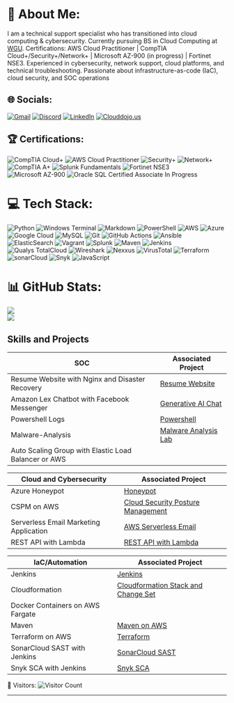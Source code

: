 # 💫 About Me:
I am a technical support specialist who has transitioned into cloud computing & cybersecurity. Currently pursuing BS in Cloud Computing at <a href="https://www.wgu.edu/online-it-degrees/cloud-computing-bachelors-program.html">WGU</a>. Certifications: AWS Cloud Practitioner | CompTIA Cloud+/Security+/Network+ | Microsoft AZ-900 (in progress) | Fortinet NSE3. Experienced in cybersecurity, network support, cloud platforms, and technical troubleshooting. Passionate about infrastructure-as-code (IaC), cloud security, and SOC operations

## 🌐 Socials:
[![Gmail](https://img.shields.io/badge/Gmail-%230077B5.svg?logo=gmail&logoColor=red)](mailto:sims.andrei@gmail.com) 
[![Discord](https://img.shields.io/badge/Discord-%237289DA.svg?logo=discord&logoColor=white)](https://discord.gg/https://discord.gg/asims313) [![LinkedIn](https://img.shields.io/badge/LinkedIn-%230077B5.svg?logo=linkedin&logoColor=white)](https://linkedin.com/in/andrei-sims-ab040426) [![Clouddojo.us](https://img.shields.io/badge/CloudDojo.us-%230077B5.svg?logo=linkedin&logoColor=white)](https://clouddojo.us/) 

## 🏆 Certifications:
![CompTIA Cloud+](https://img.shields.io/badge/-Cloud%2B-007ACC?&style=for-the-badge&logo=CompTIA&logoColor=white)
![AWS Cloud Practitioner](https://img.shields.io/badge/-AWS_Cloud_Practitioner_-000080?&style=for-the-badge&logoColor=white)
![Security+](https://img.shields.io/badge/-Security%2B-FF0000?&style=for-the-badge&logo=CompTIA&logoColor=white)
![Network+](https://img.shields.io/badge/-Network%2B-007ACC?&style=for-the-badge&logo=CompTIA&logoColor=white)
![CompTIA A+](https://img.shields.io/badge/-A%2B-4D4D4D?&style=for-the-badge&logo=CompTIA&logoColor=white)
![Splunk Fundamentals](https://img.shields.io/badge/-Splunk7.x_Fundamentals-000080?&style=for-the-badge&logoColor=white)
![Fortinet NSE3](https://img.shields.io/badge/-Fortinet_NSE3-006400?&style=for-the-badge&logoColor=white) 
![Microsoft AZ-900](https://img.shields.io/badge/-AZ--900-0078D4?&style=for-the-badge&logo=microsoft-azure&logoColor=white)
![Oracle SQL Certified Associate In Progress](https://img.shields.io/badge/Oracle_Systems-In_Progress-F80000?style=for-the-badge&logo=oracle&logoColor=white)

# 💻 Tech Stack:
![Python](https://img.shields.io/badge/python-3670A0?style=for-the-badge&logo=python&logoColor=ffdd54) ![Windows Terminal](https://img.shields.io/badge/Windows%20Terminal-%234D4D4D.svg?style=for-the-badge&logo=windows-terminal&logoColor=white) ![Markdown](https://img.shields.io/badge/markdown-%23000000.svg?style=for-the-badge&logo=markdown&logoColor=white) ![PowerShell](https://img.shields.io/badge/PowerShell-%235391FE.svg?style=for-the-badge&logo=powershell&logoColor=white) ![AWS](https://img.shields.io/badge/AWS-%23FF9900.svg?style=for-the-badge&logo=amazon-aws&logoColor=white) ![Azure](https://img.shields.io/badge/azure-%230072C6.svg?style=for-the-badge&logo=microsoftazure&logoColor=white) ![Google Cloud](https://img.shields.io/badge/apache-%23D42029.svg?style=for-the-badge&logo=apache&logoColor=white) ![MySQL](https://img.shields.io/badge/mysql-4479A1.svg?style=for-the-badge&logo=mysql&logoColor=white) ![Git](https://img.shields.io/badge/git-%23F05033.svg?style=for-the-badge&logo=git&logoColor=white) ![GitHub Actions](https://img.shields.io/badge/github%20actions-%232671E5.svg?style=for-the-badge&logo=githubactions&logoColor=white) ![Ansible](https://img.shields.io/badge/ansible-%231A1918.svg?style=for-the-badge&logo=ansible&logoColor=white) ![ElasticSearch](https://img.shields.io/badge/-ElasticSearch-005571?style=for-the-badge&logo=elasticsearch) ![Vagrant](https://img.shields.io/badge/vagrant-%231563FF.svg?style=for-the-badge&logo=vagrant&logoColor=white) 
![Splunk](https://img.shields.io/badge/SPLUNK-%23000000.svg?style=for-the-badge&logo=splunk&logoColor=white)
![Maven](https://img.shields.io/badge/MAVEN-%23D42029.svg?style=for-the-badge&logo=apachemaven&logoColor=blue)
![Jenkins](https://img.shields.io/badge/JENKINS-005571?style=for-the-badge&logo=jenkins&logoColor=red)
![Qualys TotalCloud](https://img.shields.io/badge/QUALYS_TOTALCLOUD-000000?style=for-the-badge&logo=qualys&logoColor=green)
![Wireshark](https://img.shields.io/badge/WIRESHARK-000000?style=for-the-badge&logo=wireshark&logoColor=1679A7)
![Nexxus](https://img.shields.io/badge/NEXXUS-FF0000?&style=for-the-badge&logo=nexusmods&logoColor=DA291C)
![VirusTotal](https://img.shields.io/badge/VIRUSTOTAL-006400?&style=for-the-badge&logo=virustotal&logoColor=394EFF)
![Terraform](https://img.shields.io/badge/TERRAFORM-%235835CC.svg?style=for-the-badge&logo=terraform&logoColor=white)
![sonarCloud](https://img.shields.io/badge/SonarCloud-%23F3702A.svg?style=for-the-badge&logo=sonarcloud&logoColor=white)
![Snyk](https://img.shields.io/badge/SNYK-4C4C73?style=for-the-badge&logo=snyk&logoColor=white)
![JavaScript](https://img.shields.io/badge/JAVASCRIPT-000000?style=for-the-badge&logo=javascript&logoColor=yellow)

 

# 📊 GitHub Stats:
![](https://github-readme-stats.vercel.app/api?username=andreisims&theme=gruvbox&hide_border=false&include_all_commits=false&count_private=false)<br/>
![](https://github-readme-streak-stats.herokuapp.com/?user=andreisims&theme=gruvbox&hide_border=false)<br/>

## Skills and Projects

| SOC                        | Associated Project         |
|-----------------------------------------------|----------------------------|
| Resume Website with Nginx and Disaster Recovery | <a href="https://github.com/andreisims/Resume-Website-with-Nginx">Resume Website</a>                            |
| Amazon Lex Chatbot with Facebook Messenger    | <a href="https://github.com/andreisims/Chat-Experiences-with-Generative-AI">Generative AI Chat</a>|
| Powershell Logs  | <a href="https://github.com/andreisims/Powershell-Logs/tree/main">Powershell</a>|
| Malware-Analysis | <a href="https://github.com/andreisims/Malware-Analysis">Malware Analysis Lab</a> |
| Auto Scaling Group with Elastic Load Balancer or AWS |                        |



 Cloud and Cybersecurity                                        | Associated Project         |
|-----------------------------------------------|----------------------------|
| Azure Honeypot          | <a href="https://github.com/andreisims/Azure-Honeypot">Honeypot</a>|
| CSPM on AWS |    <a href="https://github.com/andreisims/running-CSPM-on-AWS">Cloud Security Posture Management</a>                                          |
| Serverless Email Marketing Application         | <a href="https://github.com/andreisims/Serverless-Email-Marketing-Application-on-AWS">AWS Serverless Email</a> |
| REST API with Lambda       | <a href="https://github.com/andreisims/REST-API-with-Lambda">REST API with Lambda</a>|


| IaC/Automation                                        | Associated Project         |
|-----------------------------------------------|----------------------------|
| Jenkins                                     |  <a href="https://github.com/andreisims/Jenkins">Jenkins</a>                           |
| Cloudformation                              | <a href="https://github.com/andreisims/Simple-AWS-CloudFormation-Stack-and-Change-Set">Cloudformation Stack and Change Set</a>|                          |
| Docker Containers on AWS Fargate            |                            |
| Maven | <a href="https://github.com/andreisims/Maven">Maven on AWS</a>  |
| Terraform on AWS| <a href="https://github.com/andreisims/Terraform-on-AWS">Terraform</a>  |
| SonarCloud SAST with Jenkins | <a href="https://github.com/andreisims/Integrate-SonarCloud-into-Jenkins">SonarCloud SAST</a>  |
| Snyk SCA with Jenkins | <a href="https://github.com/andreisims/Integrate-SCA-Scan-into-Jenkins-Pipeline.git">Snyk SCA</a>  |

👀 Visitors: ![Visitor Count](https://profile-counter.glitch.me/andreisims/count.svg)

----

